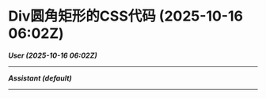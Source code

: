 <!-- Generated by SpecStory -->

<!-- cursor Session f1f1fbcf-dc5b-4a01-94d1-482299a03eac (2025-10-16 06:02Z) -->

# Div圆角矩形的CSS代码 (2025-10-16 06:02Z)

_**User (2025-10-16 06:02Z)**_



---

_**Assistant (default)**_



---

